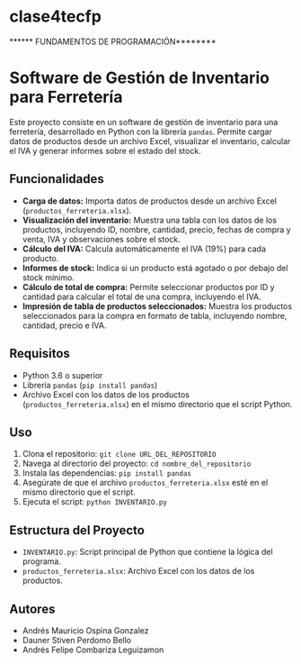 # clase4tecfp
****** FUNDAMENTOS DE PROGRAMACIÓN********

# Software de Gestión de Inventario para Ferretería

Este proyecto consiste en un software de gestión de inventario para una ferretería, desarrollado en Python con la librería `pandas`. Permite cargar datos de productos desde un archivo Excel, visualizar el inventario, calcular el IVA y generar informes sobre el estado del stock.

## Funcionalidades

* **Carga de datos:** Importa datos de productos desde un archivo Excel (`productos_ferreteria.xlsx`).
* **Visualización del inventario:** Muestra una tabla con los datos de los productos, incluyendo ID, nombre, cantidad, precio, fechas de compra y venta, IVA y observaciones sobre el stock.
* **Cálculo del IVA:** Calcula automáticamente el IVA (19%) para cada producto.
* **Informes de stock:** Indica si un producto está agotado o por debajo del stock mínimo.
* **Cálculo de total de compra:** Permite seleccionar productos por ID y cantidad para calcular el total de una compra, incluyendo el IVA.
* **Impresión de tabla de productos seleccionados:** Muestra los productos seleccionados para la compra en formato de tabla, incluyendo nombre, cantidad, precio e IVA.

## Requisitos

* Python 3.6 o superior
* Librería `pandas` (`pip install pandas`)
* Archivo Excel con los datos de los productos (`productos_ferreteria.xlsx`) en el mismo directorio que el script Python.

## Uso

1.  Clona el repositorio: `git clone URL_DEL_REPOSITORIO`
2.  Navega al directorio del proyecto: `cd nombre_del_repositorio`
3.  Instala las dependencias: `pip install pandas`
4.  Asegúrate de que el archivo `productos_ferreteria.xlsx` esté en el mismo directorio que el script.
5.  Ejecuta el script: `python INVENTARIO.py`

## Estructura del Proyecto

* `INVENTARIO.py`: Script principal de Python que contiene la lógica del programa.
* `productos_ferreteria.xlsx`: Archivo Excel con los datos de los productos.

## Autores

* Andrés Mauricio Ospina Gonzalez
* Dauner Stiven Perdomo Bello
* Andrés Felipe Combariza Leguizamon
